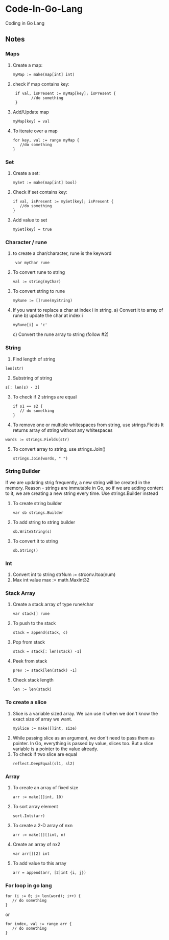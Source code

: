 # Code-In-Go-Lang
Coding in Go Lang

## Notes

### Maps
 1. Create a map:
    ``` 
    myMap := make(map[int] int)
    ```
 2. check if map contains key:
    ```
     if val, isPresent := myMap[key]; isPresent {
            //do something
     }
    ```
 3. Add/Update map
    ```
    myMap[key] = val
    ```
4. To iterate over a map
   ```
   for key, val := range myMap {
      //do something
   }
   ```

### Set
1. Create a set: 
   ```
   mySet := make(map[int] bool)
   ```

2. Check if set contains key: 
   ```
   if val, isPresent := mySet[key]; isPresent {
      //do something
   }
   ```
3. Add value to set
   ```
   mySet[key] = true
   ```

### Character / rune
1. to create a char/character, rune is the keyword
   ```
    var myChar rune
   ```
2. To convert rune to string
   ```
   val := string(myChar)
   ```
3. To convert string to rune
   ```
   myRune := []rune(myString)
   ```
4. If you want to replace a char at index i in string. 
   a) Convert it to array of rune
   b) update the char at index i
      ```
      myRune[i] = 'c'
      ```
   c) Convert the rune array to string (follow #2)

### String
1. Find length of string
  ```
  len(str)
  ```
2. Substring of string
  ```
  s[: len(s) - 3]
  ```
3. To check if 2 strings are equal
   ```
   if s1 == s2 {
      // do something
   }
   ```
4. To remove one or multiple whitespaces from string, use strings.Fields
   It returns array of string without any whitespaces
  ```
  words := strings.Fields(str)
  ```
5. To convert array to string, use strings.Join()
   ```
   strings.Join(words, " ")
   ```

### String Builder
If we are updating strig frequently, a new string will be created in the memory. 
Reason - strings are immutable in Go, so if we are adding content to it, we are creating a new string every time. 
Use strings.Builder instead
1. To create string builder
   ```
   var sb strings.Builder
   ```
2. To add string to string builder
   ```
   sb.WriteString(s)
   ```
3. To convert it to string
   ```
   sb.String()
   ```

### Int
1. Convert int to string
   strNum := strconv.Itoa(num)
2. Max int value
   max := math.MaxInt32

### Stack Array

1. Create a stack array of type rune/char
    ```
    var stack[] rune
    ```
2. To push to the stack
    ```
    stack = append(stack, c)
    ```
3. Pop from stack
    ```
    stack = stack[: len(stack) -1]
    ```
4. Peek from stack
   ```
   prev := stack[len(stack) -1]
   ```
5. Check stack length
   ```
   len := len(stack)
   ```


### To create a slice
1. Slice is a variable sized array. We can use it when we don't know the exact size of array we want. 
   ```
   mySlice := make([]int, size)
   ```
2. While passing slice as an argument, we don't need to pass them as pointer. In Go, everything is passed by value, slices too. But a slice variable is a pointer to the value already.  
3. To check if two slice are equal
   ```
   reflect.DeepEqual(sl1, sl2)
   ```

### Array
1. To create an array of fixed size
   ```
   arr := make([]int, 10)
   ```
2. To sort array element
   ```
   sort.Ints(arr)
   ```
3. To create a 2-D array of nxn
   ```
   arr := make([][]int, n)
   ```
4. Create an array of nx2
   ```
   var arr[][2] int
   ```
5. To add value to this array
   ```
   arr = append(arr, [2]int {i, j})
   ```
### For loop in go lang

```
for (i := 0; i< len(word); i++) {
   // do something
}
```

or 

```
for index, val := range arr {
   // do something
}
```
    